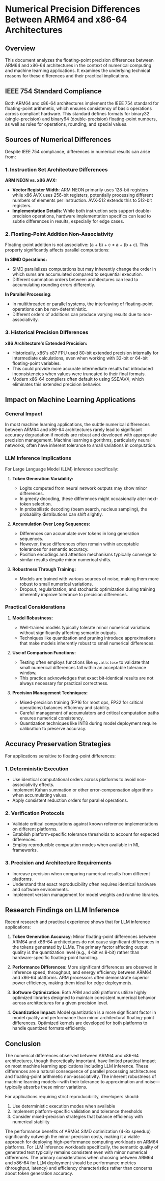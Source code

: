 # Numerical Precision Differences Between ARM64 and x86-64 Architectures

## Overview

This document analyzes the floating-point precision differences between ARM64 and x86-64 architectures in the context of numerical computing and machine learning applications. It examines the underlying technical reasons for these differences and their practical implications.

## IEEE 754 Standard Compliance

Both ARM64 and x86-64 architectures implement the IEEE 754 standard for floating-point arithmetic, which ensures consistency of basic operations across compliant hardware. This standard defines formats for binary32 (single-precision) and binary64 (double-precision) floating-point numbers, as well as rules for operations, rounding, and special values.

## Sources of Numerical Differences

Despite IEEE 754 compliance, differences in numerical results can arise from:

### 1. Instruction Set Architecture Differences

**ARM NEON vs. x86 AVX:**
- **Vector Register Width**: ARM NEON primarily uses 128-bit registers while x86 AVX uses 256-bit registers, potentially processing different numbers of elements per instruction. AVX-512 extends this to 512-bit registers.
- **Implementation Details**: While both instruction sets support double-precision operations, hardware implementation specifics can lead to subtle differences in results, especially for edge cases.

### 2. Floating-Point Addition Non-Associativity

Floating-point addition is not associative: (a + b) + c ≠ a + (b + c). This property significantly affects parallel computations:

**In SIMD Operations:**
- SIMD parallelizes computations but may inherently change the order in which sums are accumulated compared to sequential execution.
- Different summation orders between architectures can lead to accumulating rounding errors differently.

**In Parallel Processing:**
- In multithreaded or parallel systems, the interleaving of floating-point operations can be non-deterministic.
- Different orders of additions can produce varying results due to non-associativity.

### 3. Historical Precision Differences

**x86 Architecture's Extended Precision:**
- Historically, x86's x87 FPU used 80-bit extended precision internally for intermediate calculations, even when working with 32-bit or 64-bit floating-point variables.
- This could provide more accurate intermediate results but introduced inconsistencies when values were truncated to their final formats.
- Modern x86-64 compilers often default to using SSE/AVX, which eliminates this extended precision behavior.

## Impact on Machine Learning Applications

### General Impact

In most machine learning applications, the subtle numerical differences between ARM64 and x86-64 architectures rarely lead to significant accuracy degradation if models are robust and developed with appropriate precision management. Machine learning algorithms, particularly neural networks, often have inherent tolerance to small variations in computation.

### LLM Inference Implications

For Large Language Model (LLM) inference specifically:

1. **Token Generation Variability:**
   - Logits computed from neural network outputs may show minor differences.
   - In greedy decoding, these differences might occasionally alter next-token selection.
   - In probabilistic decoding (beam search, nucleus sampling), the probability distributions can shift slightly.

2. **Accumulation Over Long Sequences:**
   - Differences can accumulate over tokens in long generation sequences.
   - However, these differences often remain within acceptable tolerances for semantic accuracy.
   - Position encodings and attention mechanisms typically converge to similar results despite minor numerical shifts.

3. **Robustness Through Training:**
   - Models are trained with various sources of noise, making them more robust to small numerical variations.
   - Dropout, regularization, and stochastic optimization during training inherently improve tolerance to precision differences.

### Practical Considerations

1. **Model Robustness:**
   - Well-trained models typically tolerate minor numerical variations without significantly affecting semantic outputs.
   - Techniques like quantization and pruning introduce approximations that make models inherently robust to small numerical differences.

2. **Use of Comparison Functions:**
   - Testing often employs functions like `np.allclose` to validate that small numerical differences fall within an acceptable tolerance window.
   - This practice acknowledges that exact bit-identical results are not always necessary for practical correctness.

3. **Precision Management Techniques:**
   - Mixed-precision training (FP16 for most ops, FP32 for critical operations) balances efficiency and stability.
   - Careful management of accumulators and critical computation paths ensures numerical consistency.
   - Quantization techniques like INT8 during model deployment require calibration to preserve accuracy.

## Accuracy Preservation Strategies

For applications sensitive to floating-point differences:

### 1. Deterministic Execution

- Use identical computational orders across platforms to avoid non-associativity effects.
- Implement Kahan summation or other error-compensation algorithms when accumulating values.
- Apply consistent reduction orders for parallel operations.

### 2. Verification Protocols

- Validate critical computations against known reference implementations on different platforms.
- Establish platform-specific tolerance thresholds to account for expected differences.
- Employ reproducible computation modes when available in ML frameworks.

### 3. Precision and Architecture Requirements

- Increase precision when comparing numerical results from different platforms.
- Understand that exact reproducibility often requires identical hardware and software environments.
- Implement version management for model weights and runtime libraries.

## Research Findings on LLM Inference

Recent research and practical experience shows that for LLM inference applications:

1. **Token Generation Accuracy**: Minor floating-point differences between ARM64 and x86-64 architectures do not cause significant differences in the tokens generated by LLMs. The primary factor affecting output quality is the quantization level (e.g., 4-bit vs 8-bit) rather than hardware-specific floating-point handling.

2. **Performance Differences**: More significant differences are observed in inference speed, throughput, and energy efficiency between ARM64 and x86-64 platforms. ARM processors often demonstrate superior power efficiency, making them ideal for edge deployments.

3. **Software Optimization**: Both ARM and x86 platforms utilize highly optimized libraries designed to maintain consistent numerical behavior across architectures for a given precision level.

4. **Quantization Impact**: Model quantization is a more significant factor in model quality and performance than minor architectural floating-point differences. Optimized kernels are developed for both platforms to handle quantized formats efficiently.

## Conclusion

The numerical differences observed between ARM64 and x86-64 architectures, though theoretically important, have limited practical impact on most machine learning applications including LLM inference. These differences are a natural consequence of parallel processing architectures and floating-point arithmetic non-associativity. The inherent robustness of machine learning models—with their tolerance to approximation and noise—typically absorbs these minor variations.

For applications requiring strict reproducibility, developers should:
1. Use deterministic execution modes when available
2. Implement platform-specific validation and tolerance thresholds
3. Consider mixed-precision strategies that balance efficiency with numerical stability

The performance benefits of ARM64 SIMD optimization (4-8x speedup) significantly outweigh the minor precision costs, making it a viable approach for deploying high-performance computing workloads on ARM64 platforms. For LLM inference workloads specifically, the semantic quality of generated text typically remains consistent even with minor numerical differences. The primary considerations when choosing between ARM64 and x86-64 for LLM deployment should be performance metrics (throughput, latency) and efficiency characteristics rather than concerns about token generation accuracy.